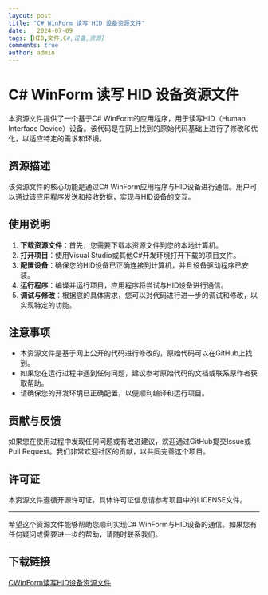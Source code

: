 ```yaml
---
layout: post
title: "C# WinForm 读写 HID 设备资源文件"
date:   2024-07-09
tags: [HID,文件,C#,设备,资源]
comments: true
author: admin
---
```

# C# WinForm 读写 HID 设备资源文件

本资源文件提供了一个基于C# WinForm的应用程序，用于读写HID（Human Interface Device）设备。该代码是在网上找到的原始代码基础上进行了修改和优化，以适应特定的需求和环境。

## 资源描述

该资源文件的核心功能是通过C# WinForm应用程序与HID设备进行通信。用户可以通过该应用程序发送和接收数据，实现与HID设备的交互。

## 使用说明

1. **下载资源文件**：首先，您需要下载本资源文件到您的本地计算机。
2. **打开项目**：使用Visual Studio或其他C#开发环境打开下载的项目文件。
3. **配置设备**：确保您的HID设备已正确连接到计算机，并且设备驱动程序已安装。
4. **运行程序**：编译并运行项目，应用程序将尝试与HID设备进行通信。
5. **调试与修改**：根据您的具体需求，您可以对代码进行进一步的调试和修改，以实现特定的功能。

## 注意事项

- 本资源文件是基于网上公开的代码进行修改的，原始代码可以在GitHub上找到。
- 如果您在运行过程中遇到任何问题，建议参考原始代码的文档或联系原作者获取帮助。
- 请确保您的开发环境已正确配置，以便顺利编译和运行项目。

## 贡献与反馈

如果您在使用过程中发现任何问题或有改进建议，欢迎通过GitHub提交Issue或Pull Request。我们非常欢迎社区的贡献，以共同完善这个项目。

## 许可证

本资源文件遵循开源许可证，具体许可证信息请参考项目中的LICENSE文件。

---

希望这个资源文件能够帮助您顺利实现C# WinForm与HID设备的通信。如果您有任何疑问或需要进一步的帮助，请随时联系我们。

## 下载链接

[CWinForm读写HID设备资源文件](https://pan.quark.cn/s/af008f9979e0)